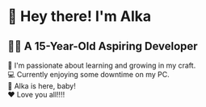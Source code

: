 # 👋 Hey there! I'm Alka

## 👩‍💻 A 15-Year-Old Aspiring Developer

🌱 I'm passionate about learning and growing in my craft.  
💻 Currently enjoying some downtime on my PC.  
🎉 Alka is here, baby!  
❤️ Love you all!!!!
